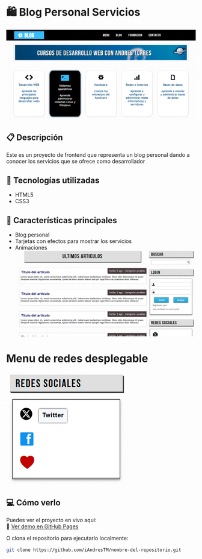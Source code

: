 # 🛍️ Blog Personal Servicios

![Vista previa del proyecto](./screenshots/1.png) <!-- Puedes subir una imagen y cambiar el nombre -->

## 📋 Descripción

Este es un proyecto de frontend que representa un blog personal dando a conocer los servicios que se ofrece como desarrollador

## 🚀 Tecnologías utilizadas

- HTML5
- CSS3 

## 🎯 Características principales

- Blog personal
- Tarjetas con efectos para mostrar los servicios
- Animaciones
![Apartado de articulos](./screenshots/2.png)
# Menu de redes desplegable
![Menu desplegable de redes sociales](./screenshots/menudesp.png)

## 💻 Cómo verlo

Puedes ver el proyecto en vivo aquí:  
🔗 [Ver demo en GitHub Pages](https://iandrestm.github.io/proyecto-blog-personal/)

O clona el repositorio para ejecutarlo localmente:

```bash
git clone https://github.com/iAndresTM/nombre-del-repositorio.git
